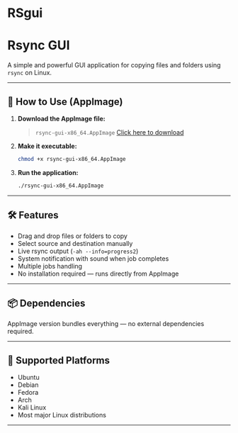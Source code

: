 # RSgui

# Rsync GUI

A simple and powerful GUI application for copying files and folders using `rsync` on Linux.

---

## 🚀 How to Use (AppImage)

1. **Download the AppImage file:**

   > `rsync-gui-x86_64.AppImage`
   > [Click here to download](https://github.com/msnrsmart/RSgui/releases/download/RSgui/Rsync_GUI-x86_64.AppImage)

2. **Make it executable:**

   ```bash
   chmod +x rsync-gui-x86_64.AppImage
   ```

3. **Run the application:**

   ```bash
   ./rsync-gui-x86_64.AppImage
   ```

---

## 🛠️ Features

* Drag and drop files or folders to copy
* Select source and destination manually
* Live rsync output (`-ah --info=progress2`)
* System notification with sound when job completes
* Multiple jobs handling
* No installation required — runs directly from AppImage

---

## 📦 Dependencies

AppImage version bundles everything — no external dependencies required.

---

## 🐧 Supported Platforms

* Ubuntu
* Debian
* Fedora
* Arch
* Kali Linux
* Most major Linux distributions

---
